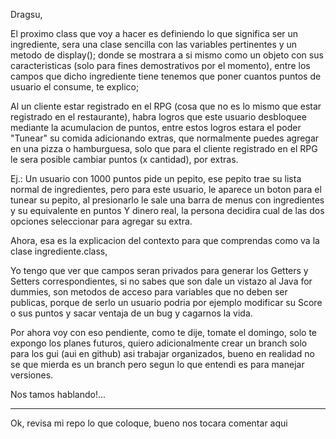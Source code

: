 Dragsu,

El proximo class que voy a hacer es definiendo lo que significa ser un ingrediente, 
sera una clase sencilla con las variables pertinentes y un metodo de display(); 
donde se mostrara a si mismo como un objeto con sus caracteristicas 
(solo para fines demostrativos por el momento), entre los campos que dicho ingrediente tiene
tenemos que poner cuantos puntos de usuario el consume, te explico;

Al un cliente estar registrado en el RPG (cosa que no es lo mismo que estar registrado en el restaurante),
habra logros que este usuario desbloquee mediante la acumulacion de puntos, entre estos logros estara
el poder "Tunear" su comida adicionando extras, que normalmente puedes agregar en una pizza o hamburguesa, 
solo que para el cliente registrado en el RPG le sera posible cambiar puntos (x cantidad), por extras.

Ej.: Un usuario con 1000 puntos pide un pepito, ese pepito trae su lista normal de ingredientes, pero para este
usuario, le aparece un boton para el tunear su pepito, al presionarlo le sale una barra de menus con ingredientes y
su equivalente en puntos Y dinero real, la persona decidira cual de las dos opciones seleccionar para agregar su extra.

Ahora, esa es la explicacion del contexto para que comprendas como va la clase ingrediente.class,

Yo tengo que ver que campos seran privados para generar los Getters y Setters correspondientes, si no sabes que son dale
un vistazo al Java for dummies, son metodos de acceso para variables que no deben ser publicas, porque de serlo un 
usuario podria por ejemplo modificar su Score o sus puntos y sacar ventaja de un bug y cagarnos la vida.

Por ahora voy con eso pendiente, como te dije, tomate el domingo, solo te expongo los planes futuros, quiero adicionalmente
crear un branch solo para los gui (aui en github) asi trabajar organizados, bueno en realidad no se que mierda es un branch
pero segun lo que entendi es para manejar versiones.

Nos tamos hablando!...




_________________________________________________________________________________________________________________________


Ok, revisa mi repo lo que coloque, bueno nos tocara comentar aqui
